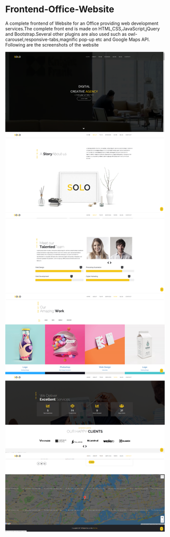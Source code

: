# Frontend-Office-Website

A complete frontend of Website for an Office providing web development services.The complete front end is made on HTML,CSS,JavaScript,jQuery and Bootstrap.Several other plugins are also used such as owl-carousel,responsive-tabs,magnific pop-up etc and Google Maps API.
Following are the screenshots of the website

![Screenshot-1](https://github.com/semwalsudhanshu/Frontend-Office-Website/blob/master/Screenshots/ss1.PNG)
![Screenshot-2](https://github.com/semwalsudhanshu/Frontend-Office-Website/blob/master/Screenshots/ss2.PNG)
![Screenshot-3](https://github.com/semwalsudhanshu/Frontend-Office-Website/blob/master/Screenshots/ss3.PNG)
![Screenshot-4](https://github.com/semwalsudhanshu/Frontend-Office-Website/blob/master/Screenshots/ss4.PNG)
![Screenshot-5](https://github.com/semwalsudhanshu/Frontend-Office-Website/blob/master/Screenshots/ss5.PNG)
![Screenshot-6](https://github.com/semwalsudhanshu/Frontend-Office-Website/blob/master/Screenshots/ss6.PNG)
